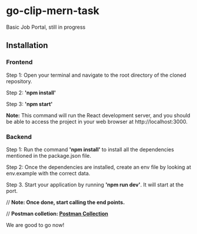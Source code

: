 # go-clip-mern-task
Basic Job Portal, still in progress

## Installation
### Frontend
Step 1: Open your terminal and navigate to the root directory of the cloned repository.

Step 2: **'npm install'**

Step 3: **'npm start'**

**Note:** This command will run the React development server, and you should be able to access the project in your web browser at http://localhost:3000.

### Backend
Step 1: Run the command **'npm install'** to install all the dependencies mentioned in the package.json file.

Step 2: Once the dependencies are installed, create an env file by looking at env.example with the correct data.

Step 3. Start your application by running **'npm run dev'**. It will start at the port.

// **Note: Once done, start calling the end points.**

// **Postman colletion: [Postman Collection](./sploot-api.postman_collection.json)**

We are good to go now!
